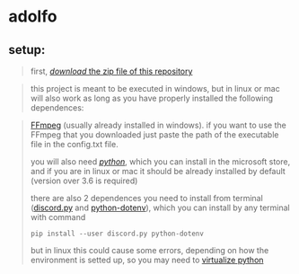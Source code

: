 # adolfo
## setup:

>first, [*download* the zip file of this repository](https://github.com/iarwin/adolfo/archive/refs/heads/main.zip)

>this project is meant to be executed in windows, but in linux or mac will also work as long as you have properly installed the following dependences:

>[FFmpeg](https://ffmpeg.org/download.html) (usually already installed in windows). if you want to use the FFmpeg that you downloaded just paste the path of the executable file in the config.txt file.
>
>you will also need [*python*](https://www.python.org/downloads/), which you can install in the microsoft store, and if you are in linux or mac it should be already installed by default (version over 3.6 is required)
>
>there are also 2 dependences you need to install from terminal ([discord.py](https://pypi.org/project/discord.py/) and [python-dotenv](https://pypi.org/project/python-dotenv/)), which you can install by any terminal with command
>
>```pip install --user discord.py python-dotenv```
>
>but in linux this could cause some errors, depending on how the environment is setted up, so you may need to [virtualize python](https://docs.python.org/3/library/venv.html)
